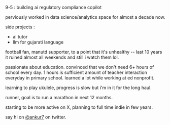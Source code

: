 


9-5 : building ai regulatory compliance copilot

perviously worked in data science/analytics space for almost a decade now. 

side projects :  
- ai tutor
- llm for gujarati language


football fan, manutd supporter, to a point that it's unhealthy -- last 10 years it ruined almost all weekends and still i watch them lol.
 
passionate about education. convinced that we don't need 6+ hours of school every day. 1 hours is sufficient amount of teacher interaction everyday in primary school. learned a lot while working at ed nonprofit.

learning to play ukulele, progress is slow but i'm in it for the long haul.

runner, goal is to run a marathon in next 12 months. 

starting to be more active on X, planning to full time indie in few years.

say hi on [@ankur7](https://x.com/_ankur7) on twitter.
